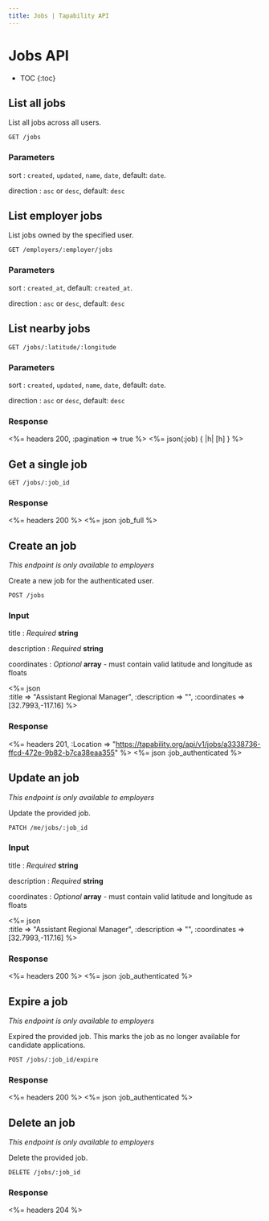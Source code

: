 ```yaml
---
title: Jobs | Tapability API
---
```


# Jobs API

* TOC
{:toc}

## List all jobs

List all jobs across all users.

    GET /jobs

### Parameters

sort
: `created`, `updated`, `name`, `date`, default: `date`.

direction
: `asc` or `desc`, default: `desc`

## List employer jobs

List jobs owned by the specified user.

    GET /employers/:employer/jobs

### Parameters

sort
: `created_at`, default: `created_at`.

direction
: `asc` or `desc`, default: `desc`

## List nearby jobs

    GET /jobs/:latitude/:longitude

### Parameters

sort
: `created`, `updated`, `name`, `date`, default: `date`.

direction
: `asc` or `desc`, default: `desc`

### Response

<%= headers 200, :pagination => true %>
<%= json(:job) { |h| [h] } %>

## Get a single job

    GET /jobs/:job_id

### Response

<%= headers 200 %>
<%= json :job_full %>

## Create an job

_This endpoint is only available to employers_

Create a new job for the authenticated user.

    POST /jobs

### Input

title
: _Required_ **string**

description
: _Required_ **string**

coordinates
: _Optional_ **array** - must contain valid latitude and longitude as floats

<%= json \
    :title       => "Assistant Regional Manager",
    :description => "",
    :coordinates => [32.7993,-117.16]
%>

### Response

<%= headers 201, :Location => "https://tapability.org/api/v1/jobs/a3338736-ffcd-472e-9b82-b7ca38eaa355" %>
<%= json :job_authenticated %>

## Update an job

_This endpoint is only available to employers_

Update the provided job.

    PATCH /me/jobs/:job_id

### Input

title
: _Required_ **string**

description
: _Required_ **string**

coordinates
: _Optional_ **array** - must contain valid latitude and longitude as floats

<%= json \
    :title       => "Assistant Regional Manager",
    :description => "",
    :coordinates => [32.7993,-117.16]
%>

### Response

<%= headers 200 %>
<%= json :job_authenticated %>

## Expire a job

_This endpoint is only available to employers_

Expired the provided job. This marks the job as no longer available for candidate applications.

    POST /jobs/:job_id/expire

### Response

<%= headers 200 %>
<%= json :job_authenticated %>

## Delete an job

_This endpoint is only available to employers_

Delete the provided job.

    DELETE /jobs/:job_id

### Response

<%= headers 204 %>
